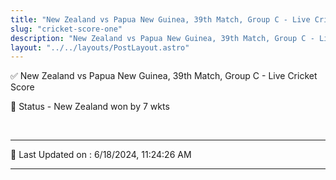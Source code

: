 ```yaml
---
title: "New Zealand vs Papua New Guinea, 39th Match, Group C - Live Cricket Score"
slug: "cricket-score-one"
description: "New Zealand vs Papua New Guinea, 39th Match, Group C - Live Cricket Score - New Zealand won by 7 wkts."
layout: "../../layouts/PostLayout.astro"
--- 
```


✅ New Zealand vs Papua New Guinea, 39th Match, Group C - Live Cricket Score

📑 Status - New Zealand won by 7 wkts

<br />

***

📝 Last Updated on : 6/18/2024, 11:24:26 AM

***

